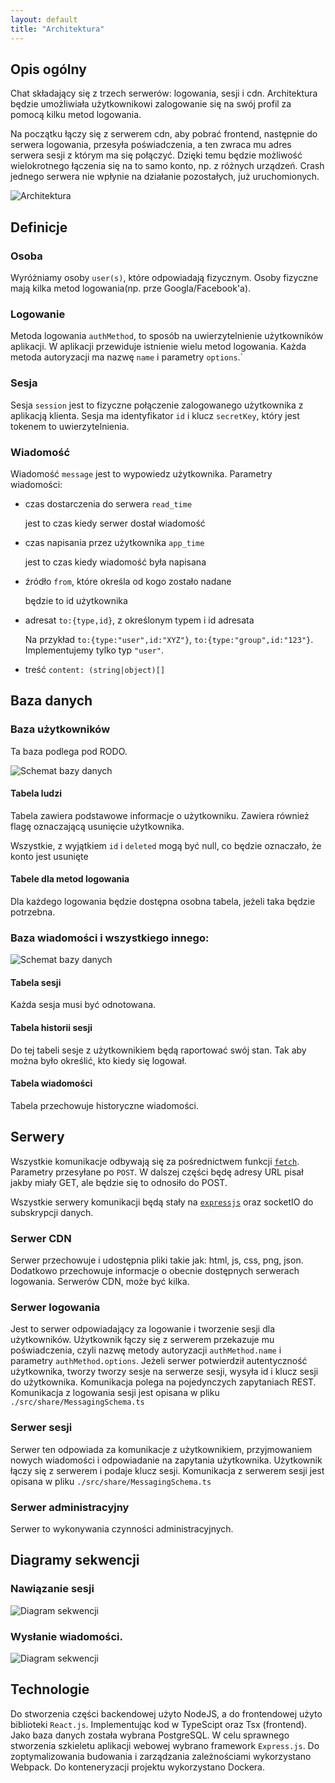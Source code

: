 ```yaml
---
layout: default
title: "Architektura"
---
```


## Opis ogólny


Chat składający się z trzech serwerów: logowania, sesji i cdn.
Architektura będzie umożliwiała użytkownikowi zalogowanie się na swój profil za pomocą kilku metod logowania.

Na początku łączy się z serwerem cdn, aby pobrać frontend, następnie do serwera logowania, przesyła poświadczenia, a ten zwraca mu adres serwera sesji z którym ma się połączyć.
Dzięki temu będzie możliwość wielokrotnego łączenia się na to samo konto, np. z różnych urządzeń.
Crash jednego serwera nie wpłynie na działanie pozostałych, już uruchomionych.


![Architektura](assets/architecture.png)

## Definicje

### Osoba

Wyróżniamy osoby `user(s)`, które odpowiadają fizycznym.
Osoby fizyczne mają kilka metod logowania(np. prze Googla/Facebook'a).

### Logowanie 

Metoda logowania `authMethod`, to sposób na uwierzytelnienie użytkowników aplikacji.
W aplikacji przewiduje istnienie wielu metod logowania.
Każda metoda autoryzacji ma nazwę `name` i parametry `options`.`

### Sesja

Sesja `session` jest to fizyczne połączenie zalogowanego użytkownika z aplikacją klienta.
Sesja ma  identyfikator `id` i klucz `secretKey`, który jest tokenem to uwierzytelnienia.

### Wiadomość

Wiadomość `message` jest to wypowiedz użytkownika.
Parametry wiadomości:
 - czas dostarczenia do serwera `read_time`

   jest to czas kiedy serwer dostał wiadomość

 - czas napisania przez użytkownika `app_time`

   jest to czas kiedy wiadomość była napisana
  
 - źródło `from`, które określa od kogo zostało nadane

   będzie to id użytkownika

 - adresat `to:{type,id}`, z określonym typem i id adresata

   Na przykład `to:{type:"user",id:"XYZ"}`, `to:{type:"group",id:"123"}`.
   Implementujemy tylko typ `"user"`.

 - treść `content: (string|object)[]`
  

## Baza danych

### Baza użytkowników

Ta baza podlega pod RODO.

![Schemat bazy danych](assets/db-user-model.png)
 

#### Tabela ludzi

Tabela zawiera podstawowe informacje o użytkowniku.
Zawiera również flagę oznaczającą usunięcie użytkownika.

Wszystkie, z wyjątkiem `id` i `deleted` mogą być null, co będzie oznaczało, że konto jest usunięte
 
#### Tabele dla metod logowania

Dla każdego logowania będzie dostępna osobna tabela, jeżeli taka będzie potrzebna.

  
### Baza wiadomości i wszystkiego innego:

![Schemat bazy danych](assets/db-main-model.png)

#### Tabela sesji

Każda sesja musi być odnotowana.

#### Tabela historii sesji

Do tej tabeli sesje z użytkownikiem będą raportować swój stan.
Tak aby można było określić, kto kiedy się logował.

#### Tabela wiadomości

Tabela przechowuje historyczne wiadomości.

## Serwery

Wszystkie komunikacje odbywają się za pośrednictwem funkcji [`fetch`](node-fetch).
Parametry przesyłane po `POST`.
W dalszej części będę adresy URL pisał jakby miały GET, ale będzie się to odnosiło do POST.

Wszystkie serwery komunikacji będą stały na [`expressjs`](https://expressjs.com/) oraz socketIO do subskrypcji danych.

### Serwer CDN

Serwer przechowuje i udostępnia pliki takie jak: html, js, css, png, json.
Dodatkowo przechowuje informacje o obecnie dostępnych serwerach logowania.
Serwerów CDN, może być kilka.

### Serwer logowania

Jest to serwer odpowiadający za logowanie i tworzenie sesji dla użytkowników.
Użytkownik łączy się z serwerem przekazuje mu poświadczenia, czyli nazwę metody autoryzacji `authMethod.name` i parametry `authMethod.options`.
Jeżeli serwer potwierdził autentyczność użytkownika, tworzy tworzy sesje na serwerze sesji, wysyła id i klucz sesji do użytkownika.
Komunikacja polega na pojedynczych zapytaniach REST.
Komunikacja z logowania sesji jest opisana w pliku `./src/share/MessagingSchema.ts`

### Serwer sesji

Serwer ten odpowiada za komunikacje z użytkownikiem, przyjmowaniem nowych wiadomości i odpowiadanie na zapytania użytkownika.
Użytkownik łączy się z serwerem i podaje klucz sesji.
Komunikacja z serwerem sesji jest opisana w pliku `./src/share/MessagingSchema.ts` 

### Serwer administracyjny

Serwer to wykonywania czynności administracyjnych.


## Diagramy sekwencji

### Nawiązanie sesji

![Diagram sekwencji](assets/chart-process1.png)

### Wysłanie wiadomości.

![Diagram sekwencji](assets/chart-process2.png)
 
## Technologie
 
Do stworzenia części backendowej użyto NodeJS, a do frontendowej użyto biblioteki `React.js`.
Implementując kod w TypeScipt oraz Tsx (frontend).
Jako baza danych została wybrana PostgreSQL.
W celu sprawnego stworzenia szkieletu aplikacji webowej wybrano framework `Express.js`.
Do zoptymalizowania budowania i zarządzania zależnościami wykorzystano Webpack.
Do konteneryzacji projektu wykorzystano Dockera.
